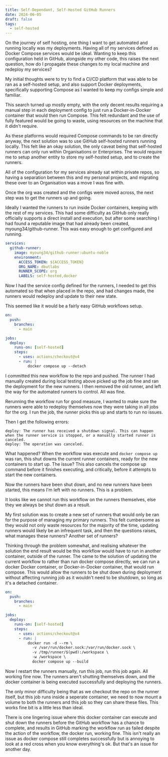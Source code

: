 ```yaml
---
title: Self-Dependant, Self-Hosted GitHub Runners
date: 2024-06-05
draft: false
tags:
  - self-hosted
---
```

On the journey of self hosting, one thing I want to get automated and running locally was my deployments. Having all of my services defined as Docker Compose services would be ideal. Wanting to keep this configuration held in GitHub, alongside my other code, this raises the next question, how do I propagate these changes to my local machine and redeploy my services?

My initial thoughts were to try to find a CI/CD platform that was able to be ran as a self-hosted setup, and also support Docker deployments, specifically supporting Compose as I wanted to keep my configs simple and familiar.

This search turned up mostly empty, with the only decent results requiring a manual step in each deployment config to just run a Docker-in-Docker container that would then run Compose. This felt redundant and the use of fully featured would be going to waste, using resources on the machine that it didn't require.

As these platforms would required Compose commands to be ran directly anyway, the next solution was to use GitHub self-hosted runners running locally. This felt like an okay solution, the only caveat being that self-hosted runners can only run within Organisations or Enterprises. The would require me to setup another entity to store my self-hosted setup, and to create the runners.

All of the configuration for my services already sat within private repos, so having a separation between this and my personal projects, and migrating these over to an Organisation was a move I was fine with.

Once the org was created and the configs were moved across, the next step was to get the runners up and going.

Ideally I wanted the runners to run inside Docker containers, keeping with the rest of my services. This had some difficulty as GitHub only really officially supports a direct install and execution, but after some searching I had found a reputable image that had already been created, myoung34/github-runner. This was easy enough to get configured and running.

```yaml
services:
  github-runner:
    image: myoung34/github-runner:ubuntu-noble
    environment:
      ACCESS_TOKEN: ${ACCESS_TOKEN}
      ORG_NAME: dbutlabs
      RUNNER_SCOPE: org
      LABELS: self-hosted,docker
```

Now I had the service config defined for the runners, I needed to get this automated so that when placed in the repo, and had changes made, the runners would redeploy and update to their new state.

This seemed like it would be a fairly easy GitHub workflows setup.

```yaml
on:
  push:
    branches:
      - main

jobs:
  deploy:
    runs-on: [self-hosted]
    steps:
      - uses: actions/checkout@v4
      - run: |
          docker compose up --detach
```

I committed this new workflow to the repo and pushed. The runner I had manually created during local testing above picked up the job fine and ran the deployment for the new runners. I then removed the old runner, and left the way for the automated runners to control. All was fine.

Rerunning the workflow run for good measure, I wanted to make sure the runners were able to redeploy themselves now they were taking in all jobs for the org. I run the job, the runner picks this up and starts to run no issues.

Then I get the following errors:

```
deploy: The runner has received a shutdown signal. This can happen when the runner service is stopped, or a manually started runner is canceled.
deploy: The operation was canceled.
```

What happened? When the workflow was execute and `docker compose up` was ran, this shut downs the current runner containers, ready for the new containers to start up. The issue? This also cancels the compose up command before it finishes executing, and critically, before it attempts to start the new containers.

Now the runners have been shut down, and no new runners have been started, this means I'm left with no runners. This is a problem.

It looks like we cannot run this workflow on the runners themselves, else they we always be shut down as a result.

My first solution was to create a new set of runners that would only be ran for the purpose of managing my primary runners. This felt cumbersome as they would not only waste resources for the majority of the time, updating runners would likely be an infrequent task, and then the questions raises, what manages these runners? Another set of runners?

Thinking through the problem somewhat, and realising whatever the solution the end result would be this workflow would have to run in another container, outside of the runner. The came to the solution of updating the current workflow to rather than run docker compose directly, we can run a docker Docker container, or Docker-in-Docker container, that would run compose. This would allow the runners to be shut down during deployment without affecting running job as it wouldn't need to be shutdown, so long as it's a detached container.

```yaml
on:
  push:
    branches:
      - main

jobs:
  deploy:
    runs-on: [self-hosted]
    steps:
      - uses: actions/checkout@v4
      - run: |
          docker run -d --rm \
            -v /var/run/docker.sock:/var/run/docker.sock \
            -v /tmp/runner/$(pwd):/workspace \
            -w /workspace \
            docker compose up --build
```

Now I restart the runners manually, run this job, run this job again. All working fine now. The runners aren't shutting themselves down, and the docker container is being executed successfully and deploying the runners.

The only minor difficulty being that as we checkout the repo on the runner itself, but this job runs inside a seperate container, we need to now mount a volume to both the runners and this job so they can share these files. This works fine bit is a little less than ideal.

There is one lingering issue where this docker container can execute and shut down the runners before the GitHub workflow has a chance to complete, and results in GitHub marking the workflow run as failed despite the action of the workflow, the docker run, working fine. This isn't really an issue as docker compose still completes successfully but is annoying to look at a red cross when you know everything's ok. But that's an issue for another day.